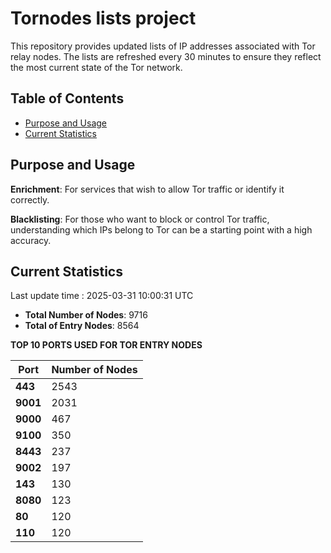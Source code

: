 # Tornodes lists project

This repository provides updated lists of IP addresses associated with Tor relay nodes. The lists are refreshed every 30 minutes to ensure they reflect the most current state of the Tor network.

## Table of Contents

- [Purpose and Usage](#purpose-and-usage)
- [Current Statistics](#current-statistics)


## Purpose and Usage

**Enrichment**: For services that wish to allow Tor traffic or identify it correctly.

**Blacklisting**: For those who want to block or control Tor traffic, understanding which IPs belong to Tor can be a starting point with a high accuracy.

## Current Statistics

Last update time : 2025-03-31 10:00:31 UTC

- **Total Number of Nodes**: 9716
- **Total of Entry Nodes**: 8564

**TOP 10 PORTS USED FOR TOR ENTRY NODES**

| **Port** | **Number of Nodes** |
|------|-----------------|
| **443**   | 2543  |
| **9001**   | 2031  |
| **9000**   | 467  |
| **9100**   | 350  |
| **8443**   | 237  |
| **9002**   | 197  |
| **143**   | 130  |
| **8080**   | 123  |
| **80**   | 120  |
| **110**   | 120  |

